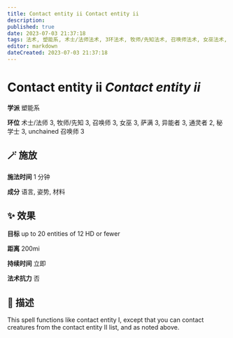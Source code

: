 ```yaml
---
title: Contact entity ii Contact entity ii
description: 
published: true
date: 2023-07-03 21:37:18
tags: 法术, 塑能系, 术士/法师法术, 3环法术, 牧师/先知法术, 召唤师法术, 女巫法术, 萨满法术, 异能者法术, 通灵者法术, 2环法术, 秘学士法术, unchained 召唤师法术
editor: markdown
dateCreated: 2023-07-03 21:37:18
---
```


# **Contact entity ii** *Contact entity ii*

**学派** 塑能系 

**环位** 术士/法师 3, 牧师/先知 3, 召唤师 3, 女巫 3, 萨满 3, 异能者 3, 通灵者 2, 秘学士 3, unchained 召唤师 3

## 🪄 施放

**施法时间** 1 分钟

**成分** 语言, 姿势, 材料

## ✨ 效果 

**目标** up to 20 entities of 12 HD or fewer 

**距离** 200mi  

**持续时间** 立即 

**法术抗力** 否

## 📖 描述

This spell functions like contact entity I, except that you can contact creatures from the contact entity II list, and as noted above.
    